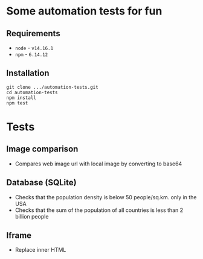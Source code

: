 # Some automation tests for fun

## Requirements
- `node` - `v14.16.1`
- `npm` - `6.14.12`

## Installation
```
git clone .../automation-tests.git
cd automation-tests
npm install
npm test
```

# Tests
## Image comparison
- Compares web image url with local image by converting to base64
## Database (SQLite)
- Сhecks that the population density is below 50 people/sq.km. only in the USA
- Checks that the sum of the population of all countries is less than 2 billion people
## Iframe
- Replace inner HTML
